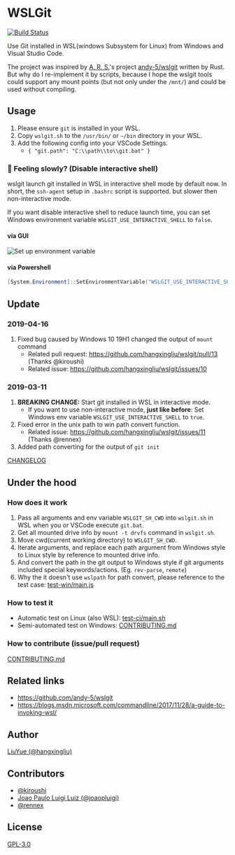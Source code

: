 # WSLGit

[![Build Status](https://travis-ci.org/hangxingliu/wslgit.svg?branch=master)](https://travis-ci.org/hangxingliu/wslgit)

Use Git installed in WSL(windows Subsystem for Linux) from Windows and Visual Studio Code.

The project was inspired by [A. R. S.](https://github.com/andy-5)'s project [andy-5/wslgit](https://github.com/andy-5/wslgit) written by Rust.
But why do I re-implement it by scripts, because I hope the wslgit tools could support any mount points (but not only under the `/mnt/`) and could be used without compiling.

## Usage

1. Please ensure `git` is installed in your WSL.
2. Copy `wslgit.sh` to the `/usr/bin/` or `~/bin` directory in your WSL.
3. Add the following config into your VSCode Settings.
	- `{ "git.path": "C:\\path\\to\\git.bat" }`

### 🐢 Feeling slowly? (Disable interactive shell)

wslgit launch git installed in WSL in interactive shell mode by default now.
In short, the `ssh-agent` setup in `.bashrc` script is supported. but slower then non-interactive mode.

If you want disable interactive shell to reduce launch time, you can set Windows environment variable `WSLGIT_USE_INTERACTIVE_SHELL` to `false`.

#### via GUI

![Set up environment variable](assets/env.png)

#### via Powershell

``` powershell
[System.Environment]::SetEnvironmentVariable("WSLGIT_USE_INTERACTIVE_SHELL", "false", "User")
```


## Update

### 2019-04-16

1. Fixed bug caused by Windows 10 19H1 changed the output of `mount` command
	- Related pull request: <https://github.com/hangxingliu/wslgit/pull/13> (Thanks @kiroushi)
	- Related issue: <https://github.com/hangxingliu/wslgit/issues/10>

### 2019-03-11

1. **BREAKING CHANGE:** Start git installed in WSL in interactive mode.
	- If you want to use non-interactive mode, **just like before**: Set Windows env variable `WSLGIT_USE_INTERACTIVE_SHELL` to `true`.
2. Fixed error in the unix path to win path convert function.
	- Related issue: <https://github.com/hangxingliu/wslgit/issues/11> (Thanks @rennex)
3. Added path converting for the output of `git init`


[CHANGELOG](CHANGELOG.md)

## Under the hood

### How does it work

1. Pass all arguments and env variable `WSLGIT_SH_CWD` into `wslgit.sh` in WSL when you or VSCode execute `git.bat`.
2. Get all mounted drive info by `mount -t drvfs` command in `wslgit.sh`.
3. Move cwd(current working directory) to `WSLGIT_SH_CWD`.
4. Iterate arguments, and replace each path argument from Windows style to Linux style by reference to mounted drive info.
5. And convert the path in the git output to Windows style if git arguments included special keywords/actions. (Eg. `rev-parse`, `remote`)
6. Why the it doesn't use `wslpath` for path convert, please reference to the test case: [test-win/main.js](test-win/main.js)


### How to test it

- Automatic test on Linux (also WSL): [test-ci/main.sh](test-ci/main.sh)
- Semi-automated test on Windows: [CONTRIBUTING.md](CONTRIBUTING.md)

### How to contribute (issue/pull request)

[CONTRIBUTING.md](CONTRIBUTING.md)

## Related links

- <https://github.com/andy-5/wslgit>
- <https://blogs.msdn.microsoft.com/commandline/2017/11/28/a-guide-to-invoking-wsl/>

## Author

[LiuYue (@hangxingliu)](https://github.com/hangxingliu)

## Contributors

- [@kiroushi](https://github.com/kiroushi)
- [Joao Paulo Luigi Luiz (@joaopluigi)](https://github.com/joaopluigi)
- [@rennex](https://github.com/rennex)

## License

[GPL-3.0](LICENSE)
